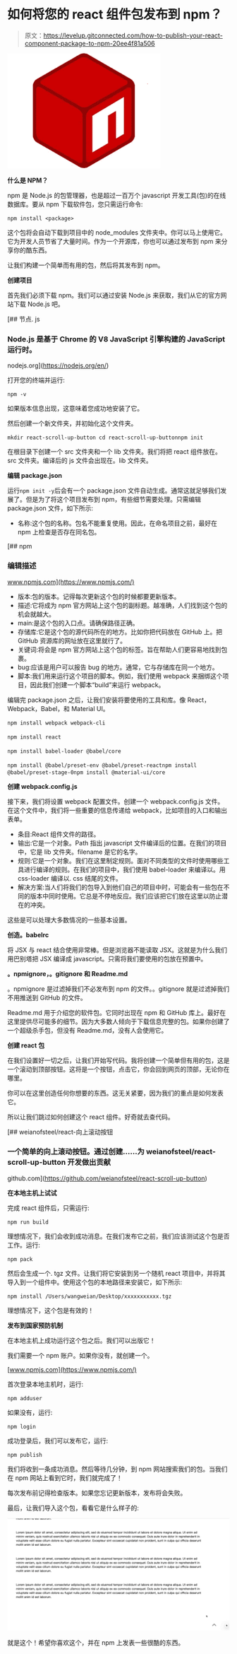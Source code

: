 # 如何将您的 react 组件包发布到 npm？

> 原文：<https://levelup.gitconnected.com/how-to-publish-your-react-component-package-to-npm-20ee4f81a506>

![](img/67945558081f78e9e3b0764e58a39ef2.png)

**什么是 NPM？**

npm 是 Node.js 的包管理器，也是超过一百万个 javascript 开发工具(包)的在线数据库。要从 npm 下载软件包，您只需运行命令:

```
npm install <package>
```

这个包将会自动下载到项目中的 node_modules 文件夹中。你可以马上使用它。它为开发人员节省了大量时间。作为一个开源库，你也可以通过发布到 npm 来分享你的酷东西。

让我们构建一个简单而有用的包，然后将其发布到 npm。

**创建项目**

首先我们必须下载 npm。我们可以通过安装 Node.js 来获取，我们从它的官方网站下载 Node.js 吧。

[](https://nodejs.org/en/) [## 节点. js

### Node.js 是基于 Chrome 的 V8 JavaScript 引擎构建的 JavaScript 运行时。

nodejs.org](https://nodejs.org/en/) 

打开您的终端并运行:

```
npm -v
```

如果版本信息出现，这意味着您成功地安装了它。

然后创建一个新文件夹，并初始化这个文件夹。

```
mkdir react-scroll-up-button cd react-scroll-up-buttonnpm init
```

在根目录下创建一个 src 文件夹和一个 lib 文件夹。我们将把 react 组件放在。src 文件夹。编译后的 js 文件会出现在。lib 文件夹。

**编辑 package.json**

运行`npm init -y`后会有一个 package.json 文件自动生成。通常这就足够我们发展了。但是为了将这个项目发布到 npm，有些细节需要处理。只需编辑 package.json 文件，如下所示:

*   名称:这个包的名称。包名不能重复使用。因此，在命名项目之前，最好在 npm 上检查是否存在同名包。

[](https://www.npmjs.com/) [## npm

### 编辑描述

www.npmjs.com](https://www.npmjs.com/) 

*   版本:包的版本。记得每次更新这个包的时候都要更新版本。
*   描述:它将成为 npm 官方网站上这个包的副标题。越准确，人们找到这个包的机会就越大。
*   main:是这个包的入口点。请确保路径正确。
*   存储库:它是这个包的源代码所在的地方。比如你把代码放在 GitHub 上。把 GitHub 资源库的网址放在这里就行了。
*   关键词:将会是 npm 官方网站上这个包的标签。旨在帮助人们更容易地找到包裹。
*   bug:应该是用户可以报告 bug 的地方。通常，它与存储库在同一个地方。
*   脚本:我们用来运行这个项目的脚本。例如，我们使用 webpack 来捆绑这个项目，因此我们创建一个脚本“build”来运行 webpack。

编辑完 package.json 之后，让我们安装将要使用的工具和库。像 React，Webpack，Babel，和 Material UI。

```
npm install webpack webpack-cli 

npm install react 

npm install babel-loader @babel/core

npm install @babel/preset-env @babel/preset-reactnpm install @babel/preset-stage-0npm install @material-ui/core
```

**创建 webpack.config.js**

接下来，我们将设置 webpack 配置文件。创建一个 webpack.config.js 文件。在这个文件中，我们将一些重要的信息传递给 webpack，比如项目的入口和输出表单。

*   条目:React 组件文件的路径。
*   输出:它是一个对象。Path 指出 javascript 文件编译后的位置。在我们的项目中，它是 lib 文件夹。filename 是它的名字。
*   规则:它是一个对象。我们在这里制定规则。面对不同类型的文件时使用哪些工具进行编译的规则。在我们的项目中，我们使用 babel-loader 来编译以。用 css-loader 编译以. css 结尾的文件。
*   解决方案:当人们将我们的包导入到他们自己的项目中时，可能会有一些包在不同的版本中同时使用。它总是不停地反应。我们应该把它们放在这里以防止潜在的冲突。

这些是可以处理大多数情况的一些基本设置。

**创造。babelrc**

将 JSX 与 react 结合使用非常棒。但是浏览器不能读取 JSX。这就是为什么我们用巴别塔把 JSX 编译成 javascript。只需将我们要使用的包放在预置中。

**。npmignore，。gitignore 和 Readme.md**

。npmignore 是过滤掉我们不必发布到 npm 的文件。。gitignore 就是过滤掉我们不用推送到 GitHub 的文件。

Readme.md 用于介绍您的软件包。它同时出现在 npm 和 GitHub 库上。最好在这里提供尽可能多的细节。因为大多数人倾向于下载信息完整的包。如果你创建了一个超级杀手包，但没有 Readme.md，没有人会使用它。

**创建 react 包**

在我们设置好一切之后，让我们开始写代码。我将创建一个简单但有用的包，这是一个滚动到顶部按钮。这将是一个按钮，点击它，你会回到网页的顶部，无论你在哪里。

你可以在这里创造任何你想要的东西。这无关紧要，因为我们的重点是如何发表它。

所以让我们跳过如何创建这个 react 组件。好奇就去查代码。

[](https://github.com/weianofsteel/react-scroll-up-button) [## weianofsteel/react-向上滚动按钮

### 一个简单的向上滚动按钮。通过创建……为 weianofsteel/react-scroll-up-button 开发做出贡献

github.com](https://github.com/weianofsteel/react-scroll-up-button) 

**在本地主机上试试**

完成 react 组件后，只需运行:

```
npm run build
```

理想情况下，我们会收到成功消息。在我们发布它之前，我们应该测试这个包是否工作。运行:

```
npm pack
```

然后会生成一个. tgz 文件。让我们将它安装到另一个随机 react 项目中，并将其导入到一个组件中。使用这个包的本地路径来安装它，如下所示:

```
npm install /Users/wangweian/Desktop/xxxxxxxxxxx.tgz
```

理想情况下，这个包是有效的！

**发布到国家预防机制**

在本地主机上成功运行这个包之后。我们可以出版它！

我们需要一个 npm 账户。如果你没有，就创建一个。

[www.npmjs.com](https://www.npmjs.com/)

首次登录本地主机时，运行:

```
npm adduser
```

如果没有，运行:

```
npm login
```

成功登录后，我们可以发布它，运行:

```
npm publish
```

我们将收到一条成功消息。然后等待几分钟，到 npm 网站搜索我们的包。当我们在 npm 网站上看到它时，我们就完成了！

每次发布前记得检查版本。如果您忘记更新版本，发布将会失败。

最后，让我们导入这个包，看看它是什么样子的:

![](img/617fe0c617d68487a588b41697d4a65c.png)

就是这个！希望你喜欢这个，并在 npm 上发表一些很酷的东西。